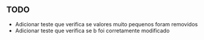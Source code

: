 ## TODO

* Adicionar teste que verifica se valores muito pequenos foram removidos
* Adicionar teste que verifica se b foi corretamente modificado